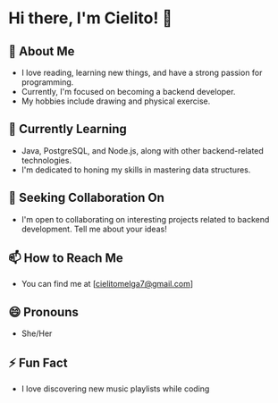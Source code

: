# Hi there, I'm Cielito! 👋

## 👀 About Me
- I love reading, learning new things, and have a strong passion for programming.
- Currently, I'm focused on becoming a backend developer.
- My hobbies include drawing and physical exercise.

## 🌱 Currently Learning
- Java, PostgreSQL, and Node.js, along with other backend-related technologies.
- I'm dedicated to honing my skills in mastering data structures.

## 💞️ Seeking Collaboration On
- I'm open to collaborating on interesting projects related to backend development. Tell me about your ideas!

## 📫 How to Reach Me
- You can find me at [cielitomelga7@gmail.com]

## 😄 Pronouns
- She/Her

## ⚡ Fun Fact
- I love discovering new music playlists while coding
